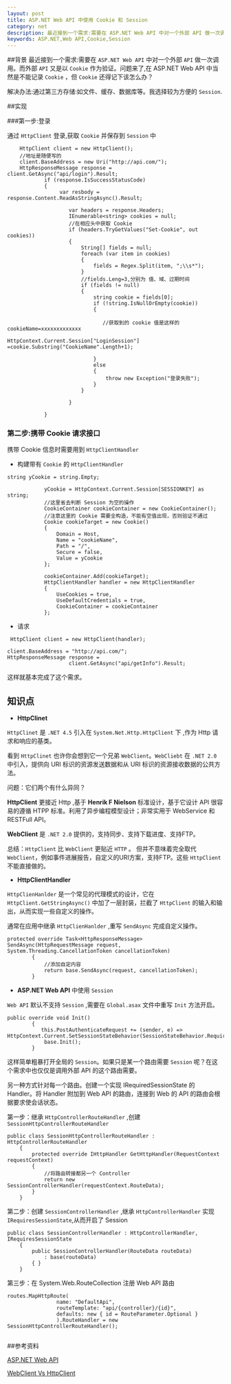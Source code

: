 ```yaml
---
layout: post
title: ASP.NET Web API 中使用 Cookie 和 Session 
category: net
description: 最近接到一个需求:需要在 ASP.NET Web API 中对一个外部 API 做一次调用。而外部 API 又是以 Cookie 作为验证。问题来了,在 ASP.NET Web API 中当然是不能记录 Cookie 那怎么办？
keywords: ASP.NET,Web API,Cookie,Session
--- 
```



##背景
最近接到一个需求:需要在 `ASP.NET Web API` 中对一个外部 `API` 做一次调用。而外部 `API` 又是以 `Cookie` 作为验证。问题来了,在 ASP.NET Web API 中当然是不能记录 `Cookie` ，但 `Cookie` 还得记下该怎么办？

解决办法:通过第三方存储:如文件、缓存、数据库等。我选择较为方便的 `Session`.

##实现

###第一步:登录

通过 `HttpClient` 登录,获取 `Cookie` 并保存到 `Session` 中

```
    HttpClient client = new HttpClient();
    //地址是随便写的
    client.BaseAddress = new Uri("http://api.com/"); 
    HttpResponseMessage response = client.GetAsync("api/login").Result;
            if (response.IsSuccessStatusCode)
            {
                 var resbody = response.Content.ReadAsStringAsync().Result;

                    var headers = response.Headers;
                    IEnumerable<string> cookies = null;
                    //在相应头中获取 Cookie 
                    if (headers.TryGetValues("Set-Cookie", out cookies))
                    {
                        String[] fields = null;
                        foreach (var item in cookies)
                        {
                            fields = Regex.Split(item, ";\\s*");
                        }
                        //fields.Leng=3,分别为 值、域、过期时间
                        if (fields != null)
                        {
                            string cookie = fields[0];
                            if (!string.IsNullOrEmpty(cookie))
                            {

                               //获取到的 cookie 值是这样的 cookieName=xxxxxxxxxxxxx
                                    HttpContext.Current.Session["LoginSession"] =cookie.Substring("CookieName".Length+1);              
                                
                            }
                            else 
                            {
                                throw new Exception("登录失败");
                            }
                        }

                    }

            }
```
### 第二步:携带 Cookie 请求接口
携带 Cookie 信息时需要用到 `HttpClientHandler` 
+ 构建带有 `Cookie` 的 `HttpClientHandler`

```
string yCookie = string.Empty;
           
            yCookie = HttpContext.Current.Session[SESSIONKEY] as string;
            //这里省去判断 Session 为空的操作
            CookieContainer cookieContainer = new CookieContainer();
            //注意这里的 Cookie 需要全构造，不能有空值出现，否则验证不通过
            Cookie cookieTarget = new Cookie()
            {
                Domain = Host,
                Name = "cookieName",
                Path = "/",
                Secure = false,
                Value = yCookie
            };

            cookieContainer.Add(cookieTarget);
            HttpClientHandler handler = new HttpClientHandler
            {
                UseCookies = true,
                UseDefaultCredentials = true,
                CookieContainer = cookieContainer
            };
```
+ 请求

```
 HttpClient client = new HttpClient(handler);

client.BaseAddress = "http://api.com/";
HttpResponseMessage response =
                    client.GetAsync("api/getInfo").Result;
```

这样就基本完成了这个需求。

## 知识点
+ **HttpClinet** 

`HttpClinet` 是 `.NET 4.5` 引入在 `System.Net.Http.HttpClient` 下 ,作为 Http 请求和响应的基类。

看到 `HttpClinet` 也许你会想到它一个兄弟 `WebClient`。`WebCliebt` 在 `.NET 2.0` 中引入，提供向 URI 标识的资源发送数据和从 URI 标识的资源接收数据的公共方法。

问题：它们两个有什么异同？

  **HttpClient** 更接近 Http ,基于 **Henrik F Nielson** 标准设计，基于它设计 API 很容易的遵循 HTPP 标准。利用了异步编程模型设计；非常实用于 WebService 和 RESTFull API。
  
  **WebClient** 是 `.NET 2.0` 提供的，支持同步、支持下载进度、支持FTP。
  
  总结：`HttpClient` 比 `WebClient` 更贴近 `HTTP` 。 但并不意味着完全取代 `WebClient`，例如事件进展报告，自定义的URI方案，支持FTP。这些 `HttpClient` 不能直接做的。

+ **HttpClientHandler**

`HttpClienHanlder` 是一个常见的代理模式的设计，它在 `HttpClient.GetStringAsync()` 中加了一层封装，拦截了 `HttpClient` 的输入和输出，从而实现一些自定义的操作。

通常在应用中继承 `HttpClienHanlder` ,重写 `SendAsync` 完成自定义操作。

```
protected override Task<HttpResponseMessage> SendAsync(HttpRequestMessage request, System.Threading.CancellationToken cancellationToken)
        {
            //添加自定内容
            return base.SendAsync(request, cancellationToken);
        }
```
+ **ASP.NET Web API** 中使用 `Session` 

`Web API` 默认不支持 `Session` ,需要在 `Global.asax` 文件中重写 `Init` 方法开启。 

```
public override void Init()
        {
           this.PostAuthenticateRequest += (sender, e) => HttpContext.Current.SetSessionStateBehavior(SessionStateBehavior.Required);
            base.Init();
        }

```
这样简单粗暴打开全局的 `Session`。如果只是某一个路由需要 `Session` 呢？在这个需求中也仅仅是调用外部 API 的这个路由需要。

另一种方式针对每一个路由。创建一个实现 IRequiredSessionState 的 Handler。将 Handler 附加到 Web API 的路由，连接到 Web 的 API 的路由会根据要求使会话状态。

第一步：继承 `HttpControllerRouteHandler` ,创建 `SessionHttpControllerRouteHandler`

```
public class SessionHttpControllerRouteHandler : HttpControllerRouteHandler  
    {  
        protected override IHttpHandler GetHttpHandler(RequestContext requestContext)  
        {  
            //将路由转接都另一个 Controller
            return new SessionControllerHandler(requestContext.RouteData);  
        }  
    }
```
第二步：创建 `SessionControllerHandler` ,继承 `HttpControllerHandler` 实现 `IRequiresSessionState`,从而开启了 Session

```
public class SessionControllerHandler : HttpControllerHandler, IRequiresSessionState  
    {  
        public SessionControllerHandler(RouteData routeData)  
            : base(routeData)  
        { }  
    } 
```
第三步：在 System.Web.RouteCollection 注册 Web API 路由

```
routes.MapHttpRoute(  
                name: "DefaultApi",  
                routeTemplate: "api/{controller}/{id}",  
                defaults: new { id = RouteParameter.Optional }  
                ).RouteHandler = new SessionHttpControllerRouteHandler();  
   
```

##参考资料

[ASP.NET Web API](http://www.asp.net/web-api)

[WebClient Vs HttpClient](http://stackoverflow.com/questions/20530152/need-help-deciding-between-httpclient-and-webclient)